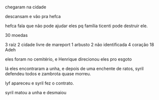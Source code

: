 chegaram na cidade

descansam e vão pra hefca

hefca fala que não pode ajudar eles pq família ticenti pode destruir ele.

30 moedas

3 raíz
2 cidade livre de mareport
1 arbusto
2 não identificada
4 coração
18 Adeh

eles foram no cemitério, e Henrique direcionou eles pro esgoto

lá eles encontraram a unha, e depois de uma enchente de ratos, syril defendeu todos e zambrota quase morreu. 

lyf apareceu e syril fez o contrato.

syril matou a unha e desmaiou

